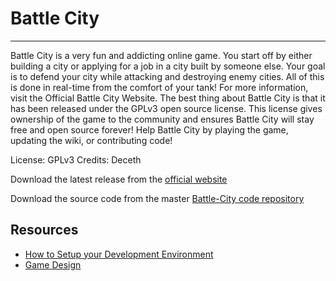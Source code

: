 # Battle City
---

  Battle City is a very fun and addicting online game. You start off by either building a city or applying for a job in a city built by someone else. Your goal is to defend your city while attacking and destroying enemy cities. All of this is done in real-time from the comfort of your tank! For more information, visit the Official Battle City Website.
  The best thing about Battle City is that it has been released under the GPLv3 open source license. This license gives ownership of the game to the community and ensures Battle City will stay free and open source forever!
  Help Battle City by playing the game, updating the wiki, or contributing code!

License: GPLv3
Credits: Deceth

Download the latest release from the [official website](http://battlecity.org)

Download the source code from the master [Battle-City code repository](https://github.com/Deceth/Battle-City)

## Resources
* [How to Setup your Development Environment](https://github.com/Deceth/Battle-City/wiki/How-to-Setup-your-Development-Environment)
* [Game Design](https://github.com/Deceth/Battle-City/wiki#game-design)
